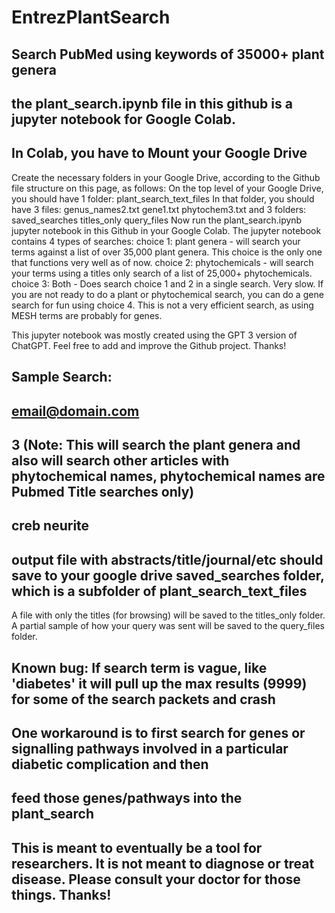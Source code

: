 # EntrezPlantSearch
## Search PubMed using keywords of 35000+ plant genera
## the plant_search.ipynb file in this github is a jupyter notebook for Google Colab.
## In Colab, you have to Mount your Google Drive


Create the necessary folders in your Google Drive, according to the Github file structure on this page, as follows:
On the top level of your Google Drive, you should have 1 folder:
plant_search_text_files
In that folder, you should have 3 files:
genus_names2.txt
gene1.txt
phytochem3.txt
and 3 folders:
saved_searches
titles_only
query_files
Now run the plant_search.ipynb jupyter notebook in this Github in your Google Colab.
The jupyter notebook contains 4 types of searches:
choice 1: plant genera - will search your terms against a list of over 35,000 plant genera.
This choice is the only one that functions very well as of now.
choice 2: phytochemicals - will search your terms using a titles only search of a list of  25,000+ phytochemicals.
choice 3: Both - Does search choice 1 and 2 in a single search. Very slow.
If you are not ready to do a plant or phytochemical search, you can do a gene search for fun using choice 4. This is not a very efficient search, as using MESH  terms are probably for genes.

This jupyter notebook was mostly created using the GPT 3 version of ChatGPT. Feel free to add and improve the Github project. Thanks!


## Sample Search:
## email@domain.com
## 3 (Note: This will search the plant genera and also will search other articles with phytochemical names, phytochemical names are Pubmed Title searches only)
## creb neurite
## output file with abstracts/title/journal/etc should save to your google drive saved_searches folder, which is a subfolder of plant_search_text_files
   A file with only the titles (for browsing) will be saved to the titles_only folder. 
   A partial sample of how your query was sent will be saved to the query_files folder.

## Known bug: If search term is vague, like 'diabetes' it will pull up the max results (9999) for some of the search packets and crash
## One workaround is to first search for genes or signalling pathways involved in a particular diabetic complication and then
## feed those genes/pathways into the plant_search

## This is meant to eventually be a tool for researchers. It is not meant to diagnose or treat disease. Please consult your doctor for those things. Thanks!

